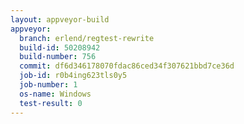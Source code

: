 ```yaml
---
layout: appveyor-build
appveyor:
  branch: erlend/regtest-rewrite
  build-id: 50208942
  build-number: 756
  commit: df6d346178070fdac86ced34f307621bbd7ce36d
  job-id: r0b4ing623tls0y5
  job-number: 1
  os-name: Windows
  test-result: 0
---
```

